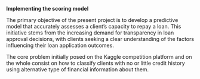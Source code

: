 
**Implementing the scoring model**


The primary objective of the present project is to develop a predictive model that accurately assesses a client’s capacity to repay a loan. This initiative stems from the increasing demand for transparency in loan approval decisions, with clients seeking a clear understanding of the factors influencing their loan application outcomes.

The core problem initially posed on the Kaggle competition platform and on the whole consist on how to classify clients with no or little credit history using alternative type of financial information about them.

